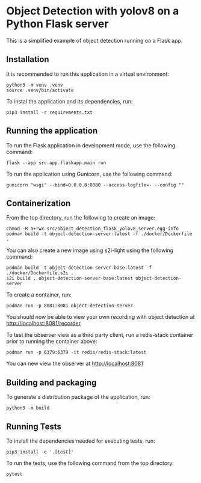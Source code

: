 # Object Detection with yolov8 on a Python Flask server

<p>This is a simplified example of object detection running on a Flask app.</p>

## Installation
<p>It is recommended to run this application in a virtual environment:</p>

```
python3 -m venv .venv
source .venv/bin/activate
```

<p>To instal the application and its dependencies, run:</p>

```
pip3 install -r requirements.txt
```


## Running the application

<p>To run the Flask application in development mode, use the following command:</p>

```
flask --app src.app.flaskapp.main run
```

<p>To run the application using Gunicorn, use the following command:</p>

```
gunicorn "wsgi" --bind=0.0.0.0:8080 --access-logfile=- --config ""
```

## Containerization

<p>From the top directory, run the following to create an image:</p>

```
chmod -R a+rwx src/object_detection_flask_yolov8_server.egg-info
podman build -t object-detection-server:latest -f ./docker/Dockerfile .
```

<p>You can also create a new image using s2i-light using the following command:</p>

```
podman build -t object-detection-server-base:latest -f ./docker/Dockerfile.s2i .
s2i build . object-detection-server-base:latest object-detection-server
```

<p>To create a container, run:</p>

```
podman run -p 8081:8081 object-detection-server
```

<p>You should now be able to view your own recording with object detection at <a href="http://localhost:8081/recorder">http://localhost:8081/recorder</a></p>

<p>To test the observer view as a third party client, run a redis-stack container prior to running the container above:</p>

```
podman run -p 6379:6379 -it redis/redis-stack:latest
```

<p>You can new view the observer at <a href="http://localhost:8081">http://localhost:8081</a></p>

## Building and packaging

<p>To generate a distribution package of the application, run:<p>

```
python3 -m build
```

## Running Tests
<p>To install the dependencies needed for executing tests, run:</p>

```
pip3 install -e '.[test]'
```

<p>To run the tests, use the following command from the top directory:</p>

```
pytest
```